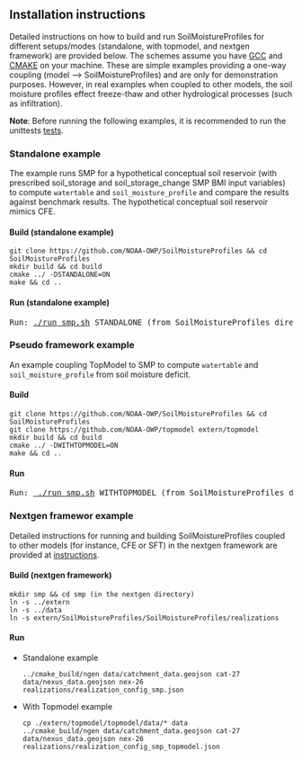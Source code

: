 ## Installation instructions
Detailed instructions on how to build and run SoilMoistureProfiles for different setups/modes (standalone, with topmodel, and nextgen framework) are provided below. The schemes assume you have [GCC](https://gcc.gnu.org) and [CMAKE](https://cmake.org/) on your machine. These are simple examples providing a one-way coupling (model --> SoilMoistureProfiles) and are only for demonstration purposes. However, in real examples when coupled to other models, the soil moisture profiles effect freeze-thaw and other hydrological processes (such as infiltration).

**Note**: Before running the following examples, it is recommended to run the unittests [tests](https://github.com/NOAA-OWP/SoilMoistureProfiles/tree/ajk/doc_update/tests).

### Standalone example
The example runs SMP for a hypothetical conceptual soil reservoir (with prescribed soil_storage and soil_storage_change SMP BMI input variables) to compute `watertable` and `soil_moisture_profile` and compare the results against benchmark results. The hypothetical conceptual soil reservoir mimics CFE.
#### Build (standalone example)
 ```
 git clone https://github.com/NOAA-OWP/SoilMoistureProfiles && cd SoilMoistureProfiles
 mkdir build && cd build
 cmake ../ -DSTANDALONE=ON
 make && cd ..
 ```

#### Run (standalone example)
<pre>
Run: <a href="https://github.com/NOAA-OWP/SoilMoistureProfiles/blob/ajk/doc_update/run_sft.sh">./run_smp.sh</a> STANDALONE (from SoilMoistureProfiles directory)    
</pre>

### Pseudo framework example
An example coupling TopModel to SMP to compute `watertable` and `soil_moisture_profile` from soil moisture deficit.
#### Build
 ```
 git clone https://github.com/NOAA-OWP/SoilMoistureProfiles && cd SoilMoistureProfiles 
 git clone https://github.com/NOAA-OWP/topmodel extern/topmodel
 mkdir build && cd build
 cmake ../ -DWITHTOPMODEL=ON
 make && cd ..
 ```
#### Run
<pre>
Run: <a href="https://github.com/NOAA-OWP/SoilMoistureProfiles/blob/ajk/doc_update/run_sft.sh"> ./run_smp.sh</a> WITHTOPMODEL (from SoilMoistureProfiles directory)    
</pre>

### Nextgen framewor example
Detailed instructions for running and building SoilMoistureProfiles coupled to other models (for instance, CFE or SFT) in the nextgen framework are provided at [instructions](https://github.com/NOAA-OWP/SoilFreezeThaw/blob/master/INSTALL.md).
#### Build (nextgen framework)
```
mkdir smp && cd smp (in the nextgen directory)
ln -s ../extern
ln -s ../data
ln -s extern/SoilMoistureProfiles/SoilMoistureProfiles/realizations
```
#### Run
 - Standalone example
   ```
   ../cmake_build/ngen data/catchment_data.geojson cat-27 data/nexus_data.geojson nex-26 realizations/realization_config_smp.json
   ```
 - With Topmodel example
    ```
   cp ./extern/topmodel/topmodel/data/* data
   ../cmake_build/ngen data/catchment_data.geojson cat-27 data/nexus_data.geojson nex-26 realizations/realization_config_smp_topmodel.json
   ``` 